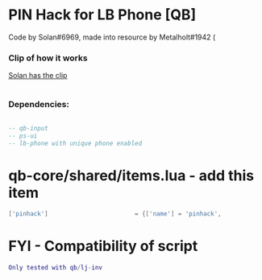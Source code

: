 # PIN Hack for LB Phone [QB]

Code by Solan#6969, made into resource by Metalholt#1942 (

### Clip of how it works
[Solan has the clip ](https://medal.tv/games/gta-v/clips/JodEe_3IVH212/d1337Q8DzRtF)
#

### Dependencies:

```lua

-- qb-input
-- ps-ui
-- lb-phone with unique phone enabled

```



#   qb-core/shared/items.lua - add this item
```lua
['pinhack']                        = {['name'] = 'pinhack',                           ['label'] = 'pinhack',                 ['weight'] = 700,         ['type'] = 'item',         ['image'] = 'tablet.png',                 ['unique'] = true,         ['useable'] = true,     ['shouldClose'] = true,   ['combinable'] = nil,   ['description'] = 'A device to find pin code of a number.'},
```


# FYI - Compatibility of script
```lua
Only tested with qb/lj-inv
```
